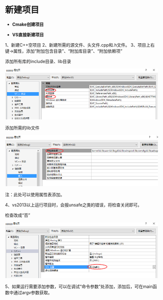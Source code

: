 # 新建项目

* **Cmake创建项目**

* **VS直接新建项目**

1、新建C++空项目
2、新建所需的源文件、头文件.cpp和.h文件。
3、项目上右键->属性，添加“附加包含目录”、“附加库目录”、“附加依赖项”

添加所有库的include目录、lib目录

![](/images/vs_1.png)

添加所需的lib文件

![](/images/vs_2.png)

注：此处可以使用属性表添加。

4、vs2013以上运行项目时，会报unsafe之类的错误，将检查关闭即可。

检查改成“否”

![](/images/vs_3.png)

5、如果运行需要添加参数，可以在调试“命令参数”处添加，添加后，可在main函数中通过argv参数获取。